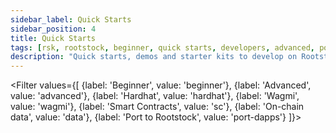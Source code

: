 ```yaml
---
sidebar_label: Quick Starts
sidebar_position: 4
title: Quick Starts
tags: [rsk, rootstock, beginner, quick starts, developers, advanced, port to rootstock, tutorials]
description: "Quick starts, demos and starter kits to develop on Rootstock."
---
```


<Filter
values={[
{label: 'Beginner', value: 'beginner'},
{label: 'Advanced', value: 'advanced'},
{label: 'Hardhat', value: 'hardhat'},
{label: 'Wagmi', value: 'wagmi'},
{label: 'Smart Contracts', value: 'sc'},
{label: 'On-chain data', value: 'data'},
{label: 'Port to Rootstock', value: 'port-dapps'}
]}>
<FilterItem
    value="wagmi, sc, beginner"
    title="Wagmi Starter Kit"
    subtitle="quickstart"
    color="orange"
    linkHref="https://github.com/rsksmart/rsk-wagmi-starter-kit"
    linkTitle="Use the Kit"
    description="This starter kit provides a foundation for building decentralized applications (dApps) on the Rootstock blockchain using React, Wagmi and Shadcn libraries."
  />
<FilterItem
    value="hardhat, sc, beginner"
    title="Hardhat Starter Kit"
    subtitle="quickstart"
    color="orange"
    linkHref="/developers/quickstart/hardhat/"
    linkTitle="Use the Kit"
    description="Smart Contract examples, Tests, Deployments and Tasks for Common ERC Standards (ERC20, ERC721, ERC1155)."
  />
<FilterItem
    value="wagmi, sc, advanced"
    title="Account Abstraction Kit"
    subtitle="quickstart"
    color="orange"
    linkHref="/developers/quickstart/rootstock-etherspot/"
    linkTitle="Use the Kit"
    description="Account Abstraction Starter dApp using Etherspot."
  />
<FilterItem
    value="sc, advanced"
    title="dApp Automation with Cucumber"
    subtitle="quickstart"
    color="orange"
    linkHref="/resources/tutorials/dapp-automation-cucumber/"
    linkTitle="Automate dApps"
    description="Learn how to automate dApps using Cucumber Agile Automation Framework."
  />
<FilterItem
    value="sc, advanced"
    title="RIF Relay Starter Kit"
    subtitle="quickstart"
    color="orange"
    linkHref="/developers/integrate/rif-relay/sample-dapp/"
    linkTitle="Use Kit"
    description="Starter kit to develop on RIF Relay."
  />
<FilterItem
    value="sc, data, advanced"
    title="Get Started with The Graph"
    subtitle="quickstart"
    color="orange"
    linkHref="/dev-tools/thegraph/"
    linkTitle="Get Started"
    description="Easily query on-chain data through a decentralized network of indexers"
  />
<FilterItem
    value="sc, beginner"
    title="Get Started with Web3.py"
    subtitle="Web3.py"
    color="orange"
    linkHref="/developers/quickstart/web3-python/"
    linkTitle="Get Started"
    description="Get started with deploying and interacting with smart contracts on Rootstock using Web3.py."
  />
  <FilterItem
    value="sc, beginner, advanced, port-dapps"
    title="Port an Ethereum dApp to Rootstock"
    subtitle="Port dApps"
    color="orange"
    linkHref="/resources/port-to-rootstock/ethereum-dapp"
    linkTitle="Get Started"
    description="Learn how to port an Ethereum dApp to Rootstock."
  />
</Filter>
